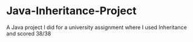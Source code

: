 # Java-Inheritance-Project
A Java project I did for a university assignment where I used Inheritance and scored 38/38
